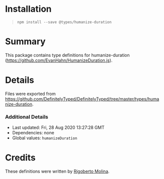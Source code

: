 # Installation
> `npm install --save @types/humanize-duration`

# Summary
This package contains type definitions for humanize-duration (https://github.com/EvanHahn/HumanizeDuration.js).

# Details
Files were exported from https://github.com/DefinitelyTyped/DefinitelyTyped/tree/master/types/humanize-duration.

### Additional Details
 * Last updated: Fri, 28 Aug 2020 13:27:28 GMT
 * Dependencies: none
 * Global values: `humanizeDuration`

# Credits
These definitions were written by [Rigoberto Molina](https://github.com/RigoTheDev).
